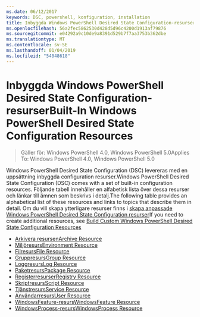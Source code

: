 ```yaml
---
ms.date: 06/12/2017
keywords: DSC, powershell, konfiguration, installation
title: Inbyggda Windows PowerShell Desired State Configuration-resurser
ms.openlocfilehash: 56a2fec5862530d428d5d96c4200d1913af79876
ms.sourcegitcommit: e04292a9c10de9a8391d529b7f7aa3753b362dbe
ms.translationtype: MT
ms.contentlocale: sv-SE
ms.lasthandoff: 01/04/2019
ms.locfileid: "54048618"
---
```

# <a name="built-in-windows-powershell-desired-state-configuration-resources"></a><span data-ttu-id="c7795-103">Inbyggda Windows PowerShell Desired State Configuration-resurser</span><span class="sxs-lookup"><span data-stu-id="c7795-103">Built-In Windows PowerShell Desired State Configuration Resources</span></span>

> <span data-ttu-id="c7795-104">Gäller för: Windows PowerShell 4.0, Windows PowerShell 5.0</span><span class="sxs-lookup"><span data-stu-id="c7795-104">Applies To: Windows PowerShell 4.0, Windows PowerShell 5.0</span></span>

<span data-ttu-id="c7795-105">Windows PowerShell Desired State Configuration (DSC) levereras med en uppsättning inbyggda configuration resurser.</span><span class="sxs-lookup"><span data-stu-id="c7795-105">Windows PowerShell Desired State Configuration (DSC) comes with a set of built-in configuration resources.</span></span> <span data-ttu-id="c7795-106">Följande tabell innehåller en alfabetisk lista över dessa resurser och länkar till ämnen som beskrivs i detalj.</span><span class="sxs-lookup"><span data-stu-id="c7795-106">The following table provides an alphabetical list of these resources and links to topics that describe them in detail.</span></span> <span data-ttu-id="c7795-107">Om du vill skapa ytterligare resurser finns i [skapa anpassade Windows PowerShell Desired State Configuration resurser](../../../resources/authoringResource.md)</span><span class="sxs-lookup"><span data-stu-id="c7795-107">If you need to create additional resources, see [Build Custom Windows PowerShell Desired State Configuration Resources](../../../resources/authoringResource.md)</span></span>

* [<span data-ttu-id="c7795-108">Arkivera resursen</span><span class="sxs-lookup"><span data-stu-id="c7795-108">Archive Resource</span></span>](archiveResource.md)
* [<span data-ttu-id="c7795-109">Miljöresurs</span><span class="sxs-lookup"><span data-stu-id="c7795-109">Environment Resource</span></span>](environmentResource.md)
* [<span data-ttu-id="c7795-110">Filresurs</span><span class="sxs-lookup"><span data-stu-id="c7795-110">File Resource</span></span>](fileResource.md)
* [<span data-ttu-id="c7795-111">Gruppresurs</span><span class="sxs-lookup"><span data-stu-id="c7795-111">Group Resource</span></span>](groupResource.md)
* [<span data-ttu-id="c7795-112">Loggresurs</span><span class="sxs-lookup"><span data-stu-id="c7795-112">Log Resource</span></span>](logResource.md)
* [<span data-ttu-id="c7795-113">Paketresurs</span><span class="sxs-lookup"><span data-stu-id="c7795-113">Package Resource</span></span>](packageResource.md)
* [<span data-ttu-id="c7795-114">Registerresurser</span><span class="sxs-lookup"><span data-stu-id="c7795-114">Registry Resource</span></span>](registryResource.md)
* [<span data-ttu-id="c7795-115">Skriptresurs</span><span class="sxs-lookup"><span data-stu-id="c7795-115">Script Resource</span></span>](scriptResource.md)
* [<span data-ttu-id="c7795-116">Tjänstresurs</span><span class="sxs-lookup"><span data-stu-id="c7795-116">Service Resource</span></span>](serviceResource.md)
* [<span data-ttu-id="c7795-117">Användarresurs</span><span class="sxs-lookup"><span data-stu-id="c7795-117">User Resource</span></span>](userResource.md)
* [<span data-ttu-id="c7795-118">WindowsFeature-resurs</span><span class="sxs-lookup"><span data-stu-id="c7795-118">WindowsFeature Resource</span></span>](windowsfeatureResource.md)
* [<span data-ttu-id="c7795-119">WindowsProcess-resurs</span><span class="sxs-lookup"><span data-stu-id="c7795-119">WindowsProcess Resource</span></span>](windowsProcessResource.md)